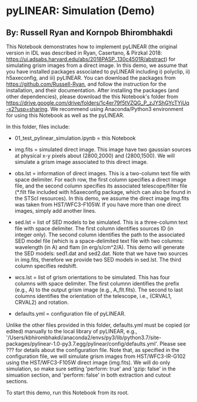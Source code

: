 # pyLINEAR: Simulation (Demo)

## By: Russell Ryan and Kornpob Bhirombhakdi

This Notebook demonstrates how to implement pyLINEAR (the original version in IDL was described in Ryan, Casertano, & Pirzkal 2018: https://ui.adsabs.harvard.edu/abs/2018PASP..130c4501R/abstract) for simulating grism images from a direct image. In this demo, we assume that you have installed packages associated to pyLINEAR including i) polyclip, ii) h5axeconfig, and iii) pyLINEAR. You can download the packages from https://github.com/Russell-Ryan, and follow the instruction for the installation, and their documentation. After installing the packages (and other dependencies), please download the this Notebook's folder from https://drive.google.com/drive/folders/1c4er79f5tVZQG_P_zJYShGYcTYjUq-x2?usp=sharing. We recommend using Anaconda/Python3 environment for using this Notebook as well as the pyLINEAR.

In this folder, files include:

- 01_test_pylinear_simulation.ipynb = this Notebook

- img.fits = simulated direct image. This image have two gaussian sources at physical x-y pixels about (2800,2000) and (2800,1500). We will simulate a grism image associated to this direct image.

- obs.lst = information of direct images. This is a two-column text file with space delimiter. For each row, the first column specifies a direct image file, and the second column specifies its associated telescope/filter file (*.filt file included with h5axeconfig package, which can also be found in the STScI resources). In this demo, we assume the direct image img.fits was taken from HST/WFC3-F105W. If you have more than one direct images, simply add another lines.

- sed.lst = list of SED models to be simulated. This is a three-column text file with space delimiter. The first column identifies sources ID (in integer only). The second column identifies the path to the associated SED model file (which is a space-delimited text file with two columns: wavelength (in A) and flam (in erg/s/cm^2/A). This demo will generate the SED models: sed1.dat and sed2.dat. Note that we have two sources in img.fits, therefore we provide two SED models in sed.lst. The third column specifies redshift.

- wcs.lst = list of grism orientations to be simulated. This has four columns with space delimiter. The first columnn identifies the prefix (e.g., A) to the output grism image (e.g., A_flt.fits). The second to last columns identifies the orientation of the telescope, i.e., (CRVAL1, CRVAL2) and rotation.

- defaults.yml = configuration file of pyLINEAR.

Unlike the other files provided in this folder, defaults.yml must be copied (or edited) manually to the local library of pyLINEAR, e.g., '/Users/kbhirombhakdi/anaconda2/envs/py3/lib/python3.7/site-packages/pylinear-1.0-py3.7.egg/pylinear/config/defaults.yml'. Please see ??? for details about the configuration file. Note that, as specified in the configuration file, we will simulate grism images from HST/WFC3-IR-G102 using the HST/WFC3-F105W direct image (img.fits). We will do only simulation, so make sure setting 'perform: true' and 'gzip: false' in the simuation section, and 'perform: false' in both extraction and cutout sections.

To start this demo, run this Notebook from its root.
